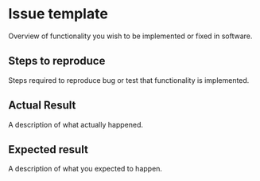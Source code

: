 # Issue template
Overview of functionality you wish to be implemented or fixed in software.

## Steps to reproduce
Steps required to reproduce bug or test that functionality is implemented.

## Actual Result
A description of what actually happened.

## Expected result
A description of what you expected to happen.
